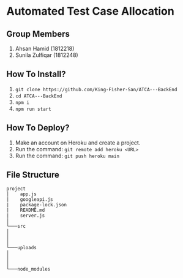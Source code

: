 # Automated Test Case Allocation

## Group Members

1. Ahsan Hamid (1812218)
2. Sunila Zulfiqar (1812248)

## How To Install?
1. `git clone https://github.com/King-Fisher-San/ATCA---BackEnd`
2. `cd ATCA---BackEnd`
3. `npm i`
4. `npm run start`

## How To Deploy?

1. Make an account on Heroku and create a project.
2. Run the command: `git remote add heroku <URL>`
3. Run the command: `git push heroku main`

## File Structure

```
project
│    app.js
|    googleapi.js
|    package-lock.json
|    README.md
|    server.js    
│
└───src      
│       
│      
│   
└───uploads
│       
│      
│   
└───node_modules
```
